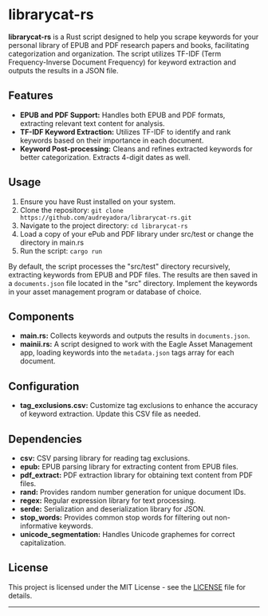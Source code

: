 # librarycat-rs

**librarycat-rs** is a Rust script designed to help you scrape keywords for your personal library of EPUB and PDF research papers and books, facilitating categorization and organization. The script utilizes TF-IDF (Term Frequency-Inverse Document Frequency) for keyword extraction and outputs the results in a JSON file.

## Features

- **EPUB and PDF Support:** Handles both EPUB and PDF formats, extracting relevant text content for analysis.
- **TF-IDF Keyword Extraction:** Utilizes TF-IDF to identify and rank keywords based on their importance in each document.
- **Keyword Post-processing:** Cleans and refines extracted keywords for better categorization. Extracts 4-digit dates as well. 

## Usage

1. Ensure you have Rust installed on your system.
2. Clone the repository: `git clone https://github.com/audreyadora/librarycat-rs.git`
3. Navigate to the project directory: `cd librarycat-rs`
4. Load a copy of your ePub and PDF library under src/test or change the directory in main.rs
5. Run the script: `cargo run`

By default, the script processes the "src/test" directory recursively, extracting keywords from EPUB and PDF files. The results are then saved in a `documents.json` file located in the "src" directory. Implement the keywords in your asset management program or database of choice. 

## Components

- **main.rs:** Collects keywords and outputs the results in `documents.json`.
- **mainii.rs:** A script designed to work with the Eagle Asset Management app, loading keywords into the `metadata.json` tags array for each document.

## Configuration

- **tag_exclusions.csv:** Customize tag exclusions to enhance the accuracy of keyword extraction. Update this CSV file as needed.

## Dependencies

- **csv:** CSV parsing library for reading tag exclusions.
- **epub:** EPUB parsing library for extracting content from EPUB files.
- **pdf_extract:** PDF extraction library for obtaining text content from PDF files.
- **rand:** Provides random number generation for unique document IDs.
- **regex:** Regular expression library for text processing.
- **serde:** Serialization and deserialization library for JSON.
- **stop_words:** Provides common stop words for filtering out non-informative keywords.
- **unicode_segmentation:** Handles Unicode graphemes for correct capitalization.

## License

This project is licensed under the MIT License - see the [LICENSE](LICENSE) file for details.

---
